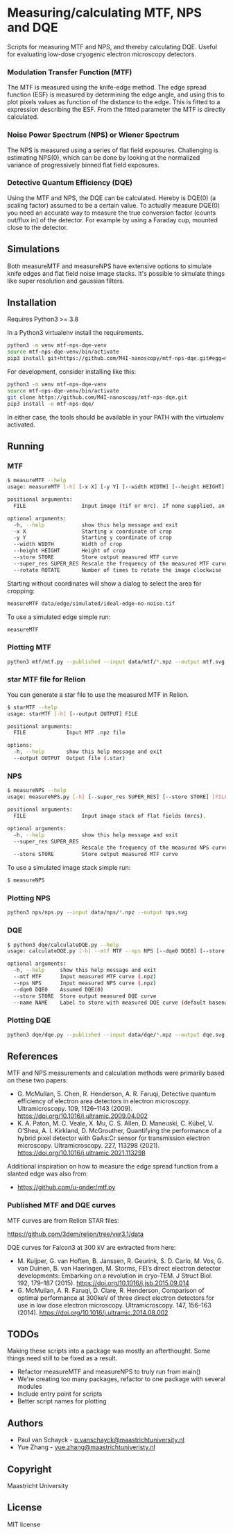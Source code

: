 # Measuring/calculating MTF, NPS and DQE

Scripts for measuring MTF and NPS, and thereby calculating DQE. Useful for 
evaluating low-dose cryogenic electron microscopy detectors.

### Modulation Transfer Function (MTF)

The MTF is measured using the knife-edge method. The edge spread function (ESF) is measured by determining the edge angle, 
and using this to plot pixels values as function of the distance to the edge. This is fitted to a expression describing 
the ESF. From the fitted parameter the MTF is directly calculated.

### Noise Power Spectrum (NPS) or Wiener Spectrum

The NPS is measured using a series of flat field exposures. Challenging is estimating NPS(0), which can be done 
by looking at the normalized variance of progressively binned flat field exposures. 

### Detective Quantum Efficiency (DQE)

Using the MTF and NPS, the DQE can be calculated. Hereby is DQE(0) (a scaling factor) assumed to be a certain value. 
To actually measure DQE(0) you need an accurate way to measure the true conversion factor (counts out/flux in) of 
the detector. For example by using a Faraday cup, mounted close to the detector.  

## Simulations
Both measureMTF and measureNPS have extensive options to simulate knife edges and flat field noise image stacks. 
It's possible to simulate things like super resolution and gaussian filters. 

## Installation

Requires Python3 >= 3.8

In a Python3 virtualenv install the requirements.
```bash
python3 -m venv mtf-nps-dqe-venv
source mtf-nps-dqe-venv/bin/activate
pip3 install git+https://github.com/M4I-nanoscopy/mtf-nps-dqe.git#egg=mtf-nps-dqe
```

For development, consider installing like this:
```bash
python3 -m venv mtf-nps-dqe-venv
source mtf-nps-dqe-venv/bin/activate
git clone https://github.com/M4I-nanoscopy/mtf-nps-dqe.git
pip3 install -e mtf-nps-dqe/ 
```

In either case, the tools should be available in your PATH with the virtualenv activated.
## Running

### MTF
```bash
$ measureMTF --help
usage: measureMTF [-h] [-x X] [-y Y] [--width WIDTH] [--height HEIGHT] [--store STORE] [--super_res SUPER_RES] [--rotate ROTATE] [FILE]

positional arguments:
  FILE                  Input image (tif or mrc). If none supplied, an edge will be simulated

optional arguments:
  -h, --help            show this help message and exit
  -x X                  Starting x coordinate of crop
  -y Y                  Starting y coordinate of crop
  --width WIDTH         Width of crop
  --height HEIGHT       Height of crop
  --store STORE         Store output measured MTF curve
  --super_res SUPER_RES Rescale the frequency of the measured MTF curve by this factor
  --rotate ROTATE       Number of times to rotate the image clockwise
```
Starting without coordinates will show a dialog to select the area for cropping:

```bash
measureMTF data/edge/simulated/ideal-edge-no-noise.tif
```

To use a simulated edge simple run:
```bash
measureMTF
```

### Plotting MTF

```bash
python3 mtf/mtf.py --published --input data/mtf/*.npz --output mtf.svg 
```


### star MTF file for Relion
You can generate a star file to use the measured MTF in Relion. 

```bash
$ starMTF --help
usage: starMTF [-h] [--output OUTPUT] FILE

positional arguments:
  FILE             Input MTF .npz file

options:
  -h, --help       show this help message and exit
  --output OUTPUT  Output file (.star)
```

### NPS
```bash
$ measureNPS --help
usage: measureNPS.py [-h] [--super_res SUPER_RES] [--store STORE] [FILE]

positional arguments:
  FILE                  Input image stack of flat fields (mrcs).

optional arguments:
  -h, --help            show this help message and exit
  --super_res SUPER_RES
                        Rescale the frequency of the measured NPS curve by this factor
  --store STORE         Store output measured MTF curve
```

To use a simulated image stack simple run:
```bash
$ measureNPS
```

### Plotting NPS

```bash
python3 nps/nps.py --input data/nps/*.npz --output nps.svg 
```

### DQE
```bash
$ python3 dqe/calculateDQE.py --help
usage: calculateDQE.py [-h] --mtf MTF --nps NPS [--dqe0 DQE0] [--store STORE] [--name NAME]

optional arguments:
  -h, --help     show this help message and exit
  --mtf MTF      Input measured MTF curve (.npz)
  --nps NPS      Input measured NPS curve (.npz)
  --dqe0 DQE0    Assumed DQE(0)
  --store STORE  Store output measured DQE curve
  --name NAME    Label to store with measured DQE curve (default basename of file)
```

### Plotting DQE

```bash
python3 dqe/dqe.py --published --input data/dqe/*.npz --output dqe.svg 
```

## References

MTF and NPS measurements and calculation methods were primarily based on these two papers:

* G. McMullan, S. Chen, R. Henderson, A. R. Faruqi, Detective quantum efficiency of electron area detectors in electron microscopy. Ultramicroscopy. 109, 1126–1143 (2009). https://doi.org/10.1016/j.ultramic.2009.04.002
* K. A. Paton, M. C. Veale, X. Mu, C. S. Allen, D. Maneuski, C. Kübel, V. O’Shea, A. I. Kirkland, D. McGrouther, Quantifying the performance of a hybrid pixel detector with GaAs:Cr sensor for transmission electron microscopy. Ultramicroscopy. 227, 113298 (2021). https://doi.org/10.1016/j.ultramic.2021.113298

Additional inspiration on how to measure the edge spread function from a slanted edge was also from:

* https://github.com/u-onder/mtf.py

### Published MTF and DQE curves

MTF curves are from Relion STAR files:

https://github.com/3dem/relion/tree/ver3.1/data

DQE curves for Falcon3 at 300 kV are extracted from here:

* M. Kuijper, G. van Hoften, B. Janssen, R. Geurink, S. D. Carlo, M. Vos, G. van Duinen, B. van Haeringen, M. Storms, FEI’s direct electron detector developments: Embarking on a revolution in cryo-TEM. J Struct Biol. 192, 179–187 (2015). https://doi.org/10.1016/j.jsb.2015.09.014
* G. McMullan, A. R. Faruqi, D. Clare, R. Henderson, Comparison of optimal performance at 300keV of three direct electron detectors for use in low dose electron microscopy. Ultramicroscopy. 147, 156–163 (2014). https://doi.org/10.1016/j.ultramic.2014.08.002

## TODOs
Making these scripts into a package was mostly an afterthought. Some things need still to be fixed as a result.

* Refactor measureMTF and measureNPS to truly run from main()
* We're creating too many packages, refactor to one package with several modules
* Include entry point for scripts
* Better script names for plotting

## Authors

* Paul van Schayck - p.vanschayck@maastrichtuniversity.nl
* Yue Zhang - yue.zhang@maastrichtuniveristy.nl

## Copyright

Maastricht University

## License

MIT license